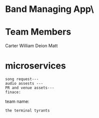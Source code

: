 # Band Managing App\

# Team Members
Carter
William
Deion
Matt



# microservices
    song request---
    audio assests ---
    PR and venue assets---
    finace:
        



team name:
	
	the terminal tyrants
	